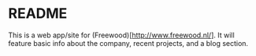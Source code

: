 # README

This is a web app/site for (Freewood)[http://www.freewood.nl/]. It will feature basic info about the company, recent projects, and a blog section.